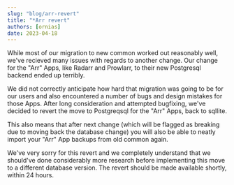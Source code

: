 ```yaml
---
slug: "blog/arr-revert"
title: "*Arr revert"
authors: [ornias]
date: 2023-04-18
---
```


While most of our migration to new common worked out reasonably well, we've recieved many issues with regards to another change.
Our change for the "Arr" Apps, like Radarr and Prowlarr, to their new Postgresql backend ended up terribly.

We did not correctly anticipate how hard that migration was going to be for our users and also encountered a number of bugs and design mistakes for those Apps.
After long consideration and attempted bugfixing, we've decided to revert the move to Postgreqsql for the "Arr" Apps, back to sqllite.

This also means that after next change (which will be flagged as breaking due to moving back the database change) you will also be able to neatly import your "Arr" App backups from old common again.

We've very sorry for this revert and we completely understand that we should've done considerably more research before implementing this move to a different database version.
The revert should be made available shortly, within 24 hours.
